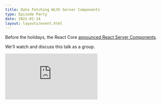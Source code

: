 ```yaml
---
title: Data Fetching With Server Components
type: Episode Party
date: 2021-01-14
layout: layouts/event.html
---
```


Before the holidays, the React Core [announced React Server Components](https://it.reactjs.org/blog/2020/12/21/data-fetching-with-react-server-components.html).

We'll watch and discuss this talk as a group.

<div data-responsive-youtube--container>
  <iframe src="https://www.youtube.com/embed/TQQPAU21ZUw" frameborder="0" allow="accelerometer; autoplay; clipboard-write; encrypted-media; gyroscope; picture-in-picture" allowfullscreen></iframe>
</div>
